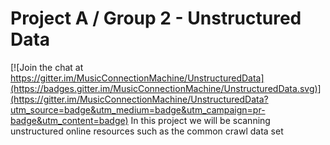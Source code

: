 # Project A / Group 2 - Unstructured Data

[![Join the chat at https://gitter.im/MusicConnectionMachine/UnstructuredData](https://badges.gitter.im/MusicConnectionMachine/UnstructuredData.svg)](https://gitter.im/MusicConnectionMachine/UnstructuredData?utm_source=badge&utm_medium=badge&utm_campaign=pr-badge&utm_content=badge)
In this project we will be scanning unstructured online resources such as the common crawl data set
